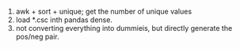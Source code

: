 1. awk + sort + unique; get the number of unique values     
2. load *.csc inth pandas dense.
3. not converting everything into dummieis, but directly generate the pos/neg pair.
